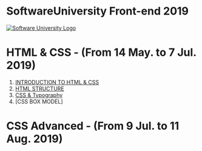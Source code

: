 # SoftwareUniversity Front-end 2019

[![Software University Logo](https://goo.gl/KYm0Tz)](https://softuni.bg)


# HTML & CSS - (From 14 May. to 7 Jul. 2019)
1. [INTRODUCTION TO HTML & CSS](https://tinyurl.com/y24lrcdq)
2. [HTML STRUCTURE](https://tinyurl.com/yy7yx8l3)
3. [CSS & Typography](https://tinyurl.com/yyfrtt22)
4. [CSS BOX MODEL]

# CSS Advanced - (From 9 Jul. to 11 Aug. 2019)
